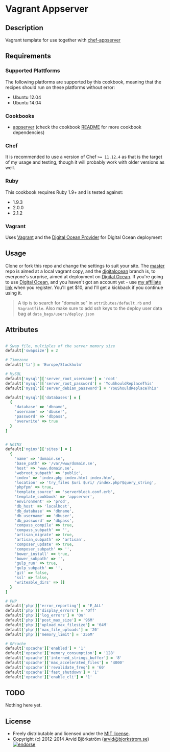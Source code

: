 # Vagrant Appserver

## Description

Vagrant template for use together with [chef-appserver](http://github.com/arvidbjorkstrom/chef-appserver)


## Requirements

### Supported Plattforms

The following platforms are supported by this cookbook, meaning that the
recipes should run on these platforms without error:

* Ubuntu 12.04
* Ubuntu 14.04

### Cookbooks

* [appserver](http://github.com/arvidbjorkstrom/chef-appserver) (check the cookbook [README](https://github.com/arvidbjorkstrom/chef-appserver#cookbooks) for more cookbook dependencies)

### Chef

It is recommended to use a version of Chef `>= 11.12.4` as that is the target of my usage and testing, though it will probably work with older versions as well.

### Ruby

This cookbook requires Ruby 1.9+ and is tested against:

* 1.9.3
* 2.0.0
* 2.1.2

### Vagrant

Uses [Vagrant](http://www.vagrantup.com) and the [Digital Ocean Provider](https://github.com/smdahlen/vagrant-digitalocean) for Digital Ocean deployment

## Usage

Clone or fork this repo and change the settings to suit your site. The [master](https://github.com/arvidbjorkstrom/vagrant-appserver/tree/master) repo is aimed at a local vagrant copy, and the [digitalocean](https://github.com/arvidbjorkstrom/vagrant-appserver/tree/digitalocean) branch is, to everyone's surprise, aimed at deployment on [Digital Ocean](https://www.digitalocean.com).
If you're going to use [Digital Ocean](https://www.digitalocean.com/?refcode=345cedb6329b), and you haven't got an account yet - use [my affiliate link](https://www.digitalocean.com/?refcode=345cedb6329b) when you register. You'll get $10, and I'll get a kickback if you continue using it.
> A tip is to search for "domain.se" in `attributes/default.rb` and `Vagrantfile`. Also make sure to add ssh keys to the deploy user data bag at `data_bags/users/deploy.json`


## Attributes

```ruby

# Swap file, multiples of the server memory size
default['swapsize'] = 2

# Timezone
default['tz'] = 'Europe/Stockholm'

# MySQL
default['mysql']['server_root_username'] = 'root'
default['mysql']['server_root_password'] = 'YouShouldReplaceThis'
default['mysql']['server_debian_password'] = 'YouShouldReplaceThis'

default['mysql']['databases'] = [
  {
    'database' => 'dbname',
    'username' => 'dbuser',
    'password' => 'dbpass',
    'overwrite' => true
  }
]


# NGINX
default['nginx']['sites'] = [
  {
    'name' => 'domain.se',
    'base_path' => '/var/www/domain.se',
    'host' => 'www.domain.se',
    'webroot_subpath' => 'public',
    'index' => 'index.php index.html index.htm',
    'location' => 'try_files $uri $uri/ /index.php?$query_string',
    'phpfpm' => true,
    'template_source' => 'serverblock.conf.erb',
    'template_cookbook' => 'appserver',
    'environment' => 'prod',
    'db_host' => 'localhost',
    'db_database' => 'dbname',
    'db_username' => 'dbuser',
    'db_password' => 'dbpass',
    'compass_compile' => true,
    'compass_subpath' => '',
    'artisan_migrate' => true,
    'artisan_subpath' => 'artisan',
    'composer_update' => true,
    'composer_subpath' => '',
    'bower_install' => true,
    'bower_subpath' => '',
    'gulp_run' => true,
    'gulp_subpath' => '',
    'git' => false,
    'ssl' => false,
    'writeable_dirs' => []
  }
]

# PHP
default['php']['error_reporting'] = 'E_ALL'
default['php']['display_errors'] = 'Off'
default['php']['log_errors'] = 'On'
default['php']['post_max_size'] = '96M'
default['php']['upload_max_filesize'] = '64M'
default['php']['max_file_uploads'] = '20'
default['php']['memory_limit'] = '256M'

# OPcache
default['opcache']['enabled'] = '1'
default['opcache']['memory_consumption'] = '128'
default['opcache']['interned_strings_buffer'] = '8'
default['opcache']['max_accelerated_files'] = '4000'
default['opcache']['revalidate_freq'] = '60'
default['opcache']['fast_shutdown'] = '1'
default['opcache']['enable_cli'] = '1'
```

## TODO

Nothing here yet.


## License

* Freely distributable and licensed under the [MIT license](http://arvid.mit-license.org/).
* Copyright (c) 2012-2014 Arvid Björkström (arvid@bjorkstrom.se) [![endorse](https://api.coderwall.com/arvidbjorkstrom/endorsecount.png)](https://coderwall.com/arvidbjorkstrom)

